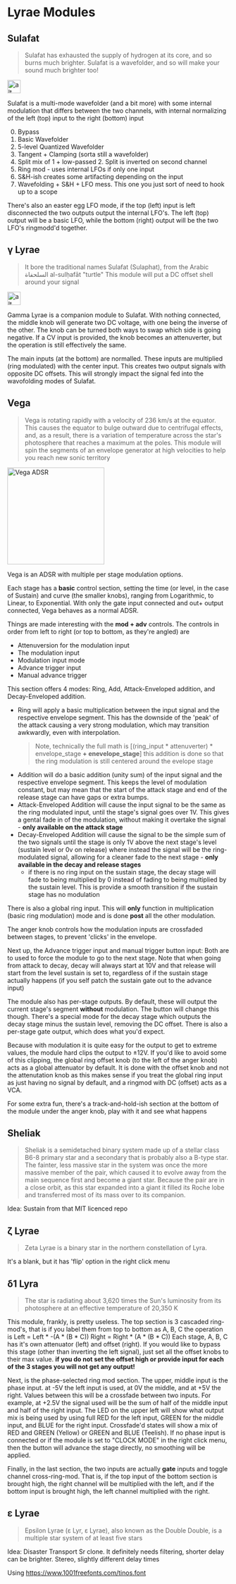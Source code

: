# Lyrae Modules

## Sulafat
> Sulafat has exhausted the supply of hydrogen at its core, and so burns much brighter.
> Sulafat is a wavefolder, and so will make your sound much brighter too!
<img src="./images/Sulafat.png" alt="alt text" width="30">

Sulafat is a multi-mode wavefolder (and a bit more) with some internal modulation that differs between the two channels, with internal normalizing of the left (top) input to the right (bottom) input


0. Bypass
1. Basic Wavefolder
2. 5-level Quantized Wavefolder
3. Tangent + Clamping (sorta still a wavefolder)
4. Split mix of 1 + low-passed 2. Split is inverted on second channel
5. Ring mod - uses internal LFOs if only one input
6. S&H-ish creates some artifacting depending on the input
7. Wavefolding + S&H + LFO mess. This one you just sort of need to hook up to a scope

There's also an easter egg LFO mode, if the top (left) input is left disconnected the two outputs output the internal LFO's.
The left (top) output will be a basic LFO, while the bottom (right) output will be the two LFO's ringmodd'd together.

## γ Lyrae
> It bore the traditional names Sulafat (Sulaphat), from the Arabic السلحفاة al-sulḥafāt "turtle" 
> This module will put a DC offset shell around your signal

<img src="./images/Gamma.png" alt="alt text" width="30">

Gamma Lyrae is a companion module to Sulafat. With nothing connected, the middle knob will generate two DC voltage, with one being the inverse of the other. The knob can be turned both ways to swap which side is going negative. If a CV input is provided, the knob becomes an attenuverter, but the operation is still effectively the same.

The main inputs (at the bottom) are normalled. These inputs are multiplied (ring modulated) with the center input. This creates two output signals with opposite DC offsets. This will strongly impact the signal fed into the wavofolding modes of Sulafat.

## Vega
> Vega is rotating rapidly with a velocity of 236 km/s at the equator. This causes the equator to bulge outward due to centrifugal effects, and, as a result, there is a variation of temperature across the star's photosphere that reaches a maximum at the poles.
> This module will spin the segments of an envelope generator at high velocities to help you reach new sonic territory

<img src="./images/Vega.png" alt="Vega ADSR" width="220">

Vega is an ADSR with multiple per stage modulation options.

Each stage has a **basic** control section, setting the time (or level, in the case of Sustain) and curve (the smaller knobs), ranging from Logarithmic, to Linear, to Exponential. With only the gate input connected and out+ output connected, Vega behaves as a normal ADSR.

Things are made interesting with the **mod + adv** controls. The controls in order from left to right (or top to bottom, as they're angled) are
* Attenuversion for the modulation input
* The modulation input
* Modulation input mode
* Advance trigger input
* Manual advance trigger

This section offers 4 modes: Ring, Add, Attack-Enveloped addition, and Decay-Enveloped addition.
* Ring will apply a basic multiplication between the input signal and the respective envelope segment. This has the downside of the 'peak' of the attack causing a very strong modulation, which may transition awkwardly, even with interpolation.
  > Note, technically the full math is [(ring_input * attenuverter) * envelope_stage **+ enevelope_stage**] this addition is done so that the ring modulation is still centered around the evelope stage
* Addition will do a basic addition (unity sum) of the input signal and the respective envelope segment. This keeps the level of modulation constant, but may mean that the start of the attack stage and end of the release stage can have gaps or extra bumps.
* Attack-Enveloped Addition will cause the input signal to be the same as the ring modulated input, until the stage's signal goes over 1V. This gives a gental fade in of the modulation, without making it overtake the signal - **only available on the attack stage**
* Decay-Enveloped Addition will cause the signal to be the simple sum of the two signals until the stage is only 1V above the next stage's level (sustain level or 0v on release) where instead the signal will be the ring-modulated signal, allowing for a cleaner fade to the next stage - **only available in the decay and release stages**
  * if there is no ring input on the sustain stage, the decay stage will fade to being multiplied by 0 instead of fading to being multiplied by the sustain level. This is provide a smooth transition if the sustain stage has no modulation

There is also a global ring input. This will **only** function in multiplication (basic ring modulation) mode and is done **post** all the other modulation.

The anger knob controls how the modulation inputs are crossfaded between stages, to prevent 'clicks' in the envelope.

Next up, the Advance trigger input and manual trigger button input: Both are to used to force the module to go to the next stage. Note that when going from attack to decay, decay will always start at 10V and that release will start from the level sustain is set to, regardless of if the sustain stage actually happens (if you self patch the sustain gate out to the advance input) 

The module also has per-stage outputs. By default, these will output the current stage's segment **without** modulation. The button will change this though. There's a special mode for the decay stage which outputs the decay stage minus the sustain level, removing the DC offset.
There is also a per-stage gate output, which does what you'd expect.

Because with modulation it is quite easy for the output to get to extreme values, the module hard clips the output to ±12V. If you'd like to avoid some of this clipping, the global ring offset knob (to the left of the anger knob) acts as a global attenuator by default. It is done with the offset knob and not the attenutation knob as this makes sense if you treat the global ring input as just having no signal by default, and a ringmod with DC (offset) acts as a VCA.

For some extra fun, there's a track-and-hold-ish section at the bottom of the module under the anger knob, play with it and see what happens

## Sheliak
> Sheliak is a semidetached binary system made up of a stellar class B6-8 primary star and a secondary that is probably also a B-type star. The fainter, less massive star in the system was once the more massive member of the pair, which caused it to evolve away from the main sequence first and become a giant star. Because the pair are in a close orbit, as this star expanded into a giant it filled its Roche lobe and transferred most of its mass over to its companion.

Idea: Sustain from that MIT licenced repo
## ζ Lyrae
> Zeta Lyrae is a binary star in the northern constellation of Lyra.

It's a blank, but it has 'flip' option in the right click menu
## δ1 Lyra
> The star is radiating about 3,620 times the Sun's luminosity from its photosphere at an effective temperature of 20,350 K

This module, frankly, is pretty useless.
The top section is 3 cascaded ring-mod's, that is if you label them from top to bottom as A, B, C the operation is
Left  = Left * -(A * (B * C))
Right = Right * (A * (B * C))
Each stage, A, B, C has it's own attenuator (left) and offset (right).
If you would like to bypass this stage (other than inverting the left signal), just set all the offset knobs to their max value. **if you do not set the offset high or provide input for each of the 3 stages you will not get any output!**

Next, is the phase-selected ring mod section. The upper, middle input is the phase input. at -5V the left input is used, at 0V the middle, and at +5V the right. Values between this will be a crossfade between two inputs. For example, at +2.5V the signal used will be the sum of half of the middle input and half of the right input. The LED on the upper left will show what output mix is being used by using full RED for the left input, GREEN for the middle input, and BLUE for the right input. Crossfade'd states will show a mix of RED and GREEN (Yellow) or GREEN and BLUE (Teelish). If no phase input is connected or if the module is set to "CLOCK MODE" in the right click menu, then the button will advance the stage directly, no smoothing will be applied.

Finally, in the last section, the two inputs are actually **gate** inputs and toggle channel cross-ring-mod. That is, if the top input of the bottom section is brought high, the right channel will be multiplied with the left, and if the bottom input is brought high, the left channel multiplied with the right. 


## ε Lyrae
> Epsilon Lyrae (ε Lyr, ε Lyrae), also known as the Double Double, is a multiple star system of at least five stars

Idea: Disaster Transport Sr clone. It definitely needs filtering, shorter delay can be brighter. Stereo, slightly different delay times

Using https://www.1001freefonts.com/tinos.font
